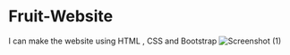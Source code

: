 # Fruit-Website
I can make the website using HTML , CSS and Bootstrap 
![Screenshot (1)](https://github.com/wadalkarsaloni/Fruit-Website/assets/127375584/c56df0fe-7d38-4509-b9f3-3d826eaa5673)
